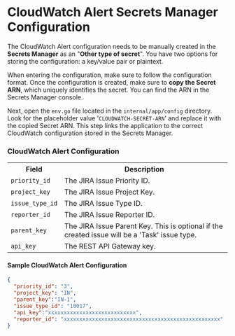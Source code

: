 # CloudWatch Alert Secrets Manager Configuration

The CloudWatch Alert configuration needs to be manually created in the **Secrets Manager** as an "**Other type of secret**". You have two options for storing the configuration: a key/value pair or plaintext.

When entering the configuration, make sure to follow the configuration format. Once the configuration is created, make sure to **copy the Secret ARN**, which uniquely identifies the secret. You can find the ARN in the Secrets Manager console.

Next, open the `env.go` file located in the `internal/app/config` directory. Look for the placeholder value '`CLOUDWATCH-SECRET-ARN`' and replace it with the copied Secret ARN. This step links the application to the correct CloudWatch configuration stored in the Secrets Manager.

### CloudWatch Alert Configuration
<table>
  <tr>
    <th>Field</th>
    <th>Description</th>
  </tr>
  <tr>
    <td>
      <code>priority_id</code>
    </td>
    <td>The JIRA Issue Priority ID.</td>
  </tr>
  <tr>
    <td>
      <code>project_key</code>
    </td>
    <td>The JIRA Issue Project Key.</td>
  </tr>
  <tr>
    <td>
      <code>issue_type_id</code>
    </td>
    <td>The JIRA Issue Type ID.</td>
  </tr>
  <tr>
    <td>
      <code>reporter_id</code>
    </td>
    <td>The JIRA Issue Reporter ID.</td>
  </tr>
  <tr>
    <td>
      <code>parent_key</code>
    </td>
    <td>The JIRA Issue Parent Key. This is optional if the created issue will be a 'Task' issue type.</td>
  </tr>
  <tr>
    <td>
      <code>api_key</code>
    </td>
    <td>The REST API Gateway key.</td>
  </tr>
</table>

#### Sample CloudWatch Alert Configuration
```json
{
  "priority_id": "3",
  "project_key": "IN",
  "parent_key":"IN-1",
  "issue_type_id": "10017",
  "api_key":"xxxxxxxxxxxxxxxxxxxxxxxxxxxx",
  "reporter_id": "xxxxxxxxxxxxxxxxxxxxxxxxxxxxxxxxxxxxxxxxxxxxxxxxxx"
}
```